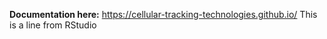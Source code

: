 **Documentation here:** https://cellular-tracking-technologies.github.io/
This is a line from RStudio